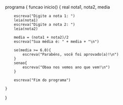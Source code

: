 programa {
	funcao inicio() {
	    real nota1, nota2, media
	    
	    escreva("Digite a nota 1: ")
	    leia(nota1)
	    escreva("Digite a nota 2: ")
	    leia(nota2)
	    
	    media = (nota1 + nota2)/2
	    escreva("Sua média é: " + media + "\n")
	    
	    se(media >= 6.0){
	        escreva("Parabéns, você foi aprovado(a)!\n")
	    }
	    senao{
	        escreva("Obaa nos vemos ano que vem!\n")
	    }
	    
	    escreva("Fim do programa")
	    
	}
}
